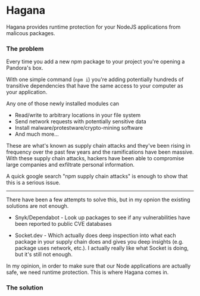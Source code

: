 # Hagana

Hagana provides runtime protection for your NodeJS applications from malicous packages.

### The problem

Every time you add a new npm package to your project you're opening a Pandora's box.

With one simple command (`npm i`) you're adding potentially hundreds of
transitive dependencies that have the same access to your computer as your application.

Any one of those newly installed modules can

- Read/write to arbitrary locations in your file system
- Send network requests with potentially sensitive data
- Install malware/protestware/crypto-mining software
- And much more...

These are what's known as supply chain attacks and they've been rising in frequency over the
past few years and the ramifications have been massive. With these supply chain attacks, hackers
have been able to compromise large companies and exfiltrate personal information.

A quick google search "npm supply chain attacks" is enough to show that this is a serious issue.

---

There have been a few attempts to solve this, but in my opnion the existing solutions are not enough.

- Snyk/Dependabot - Look up packages to see if any vulnerabilities have been reported to public CVE databases

- Socket.dev - Which actually does deep inspection into what each package in your supply chain does and gives you deep insights (e.g. package uses network, etc.). I actually really like what Socket is doing, but it's still not enough.

In my opinion, in order to make sure that our Node applications are actually safe, we need runtime protection. This is where Hagana comes in.

### The solution
